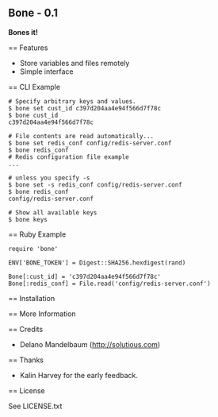 ## Bone - 0.1 ##

**Bones it!**

== Features

* Store variables and files remotely
* Simple interface

== CLI Example
    
    # Specify arbitrary keys and values. 
    $ bone set cust_id c397d204aa4e94f566d7f78c
    $ bone cust_id
    c397d204aa4e94f566d7f78c
    
    # File contents are read automatically...
    $ bone set redis_conf config/redis-server.conf
    $ bone redis_conf 
    # Redis configuration file example
    ...
    
    # unless you specify -s
    $ bone set -s redis_conf config/redis-server.conf
    $ bone redis_conf
    config/redis-server.conf
    
    # Show all available keys
    $ bone keys
    
    
== Ruby Example

    require 'bone'
    
    ENV['BONE_TOKEN'] = Digest::SHA256.hexdigest(rand)
    
    Bone[:cust_id] = 'c397d204aa4e94f566d7f78c'
    Bone[:redis_conf] = File.read('config/redis-server.conf')
    
    
== Installation


== More Information


== Credits

* Delano Mandelbaum (http://solutious.com)


== Thanks 

* Kalin Harvey for the early feedback. 


== License

See LICENSE.txt